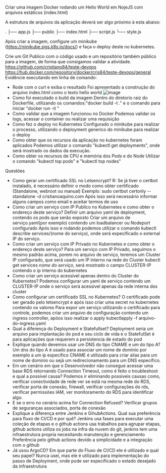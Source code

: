 Criar uma imagem Docker rodando um Hello World em NojeJS com arquivos estáticos (index.html)

A estrutura de arquivos da aplicação deverá ser algo próximo à esta abaixo:

.
├── app.js
├── public
   ├── index.html
   ├── script.js
    └── style.js

Após criar a imagem, configure um minikube (https://minikube.sigs.k8s.io/docs/) e faça o deploy deste no kubernetes.

Crie um Git Publico com o código usado e um repositório também público para a imagem, de forma que consigamos validar a atividade.
https://github.com/cristiano84/teste-devops
https://hub.docker.com/repository/docker/cris84/teste-devops/general
Evidêncie executando em linha de comando:

- Rode com o curl e exiba o resultado
Foi apresentado a construção do arquivo index.html como o texto hello world
![image](https://github.com/cristiano84/teste-devops/assets/43679779/da4b873c-47fc-45ff-8eb0-3ca163fd1255)
- Como foi executado o build da imagem
  Dentro do diretorio raiz do Dockerfile, utilizando os comandos:"docker build -t <nome da imagem> ." e o comando para iniciar "docker run -it <nome da imagem>"
- Como validar que a imagem funcionou no Docker
  Podemos validar os logs, acessar o container ou realizar uma requisição
- Como fez o deploy no Kubernetes
  Configurado o minikube para realizar o processo, utilizando o deployment generico do minikube para realizar o deploy
- Como obter que os recursos da aplicação no kubernetes foram aplicados
  Podemos utilizar o comando "kubectl get deployments", onde será mostrado os dados da execução.
- Como obter os recursos de CPU e memória dos Pods e do Node
 Utilizar o comando "kubectl top pods" e "kubectl top nodes"

Questões

- Como gerar um certificado SSL no Letsencrypt?
  R: Se já tiver o certbot instalado, é necessário definir o modo como obter certificado (Standalone, webroot ou manual)
     Exemplo: sudo certbot certonly --standalone -d cristianoaquino.com
     Após isso será necessário informar alguns campos como email e aceitar termos de uso
- Como criar um serviço com IP Publico no Kubernetes e como obter o endereço deste serviço?
  Definir um arquivo yaml de deployment, contendo os pods que serão exposto
  Criar um arquivo de serviço.yaml(por exemplo) contendo um loadbalancer ou Nodeport configurado
  Após isso e rodando podemos utilizar o comando kubectl describe services/(nome do serviço), onde será expecificado o external IP do serviço.
- Como criar um serviço com IP Privado no Kubernetes e como obter o endereço deste serviço?
  Para um serviço com IP Privado, seguimos o mesmo padrão acima, porem no arquivo de serviço, teremos um Cluster IP configurado, que será usado um IP interno na rede do Cluster
  kubectl get services *nome do serviço*, será mostrado o campo CLUSTER-IP contendo o ip interno do kubernetes
- Como criar um serviço acessível apenas dentro do Cluster do Kubernetes?
  Podemos configurar um yaml de serviço contendo um CLUSTER-IP onde o serviço será acessivel apenas da rede interna dos cluster
- Como configurar um certificado SSL no Kubernetes?
  O certificado pode ser gerado pelo letsencrypt e após isso criar uma secret no kubernetes contendo os valores
  Para expor um serviço utilizando o certificado para controle, podemos criar um arquivo de configuração contendo um ingress controller, apóos isso realizar o apply kubectlapply -f arquivo-do-ingress.yaml
- Qual a diferença do Deployment e Statefullset?
  Deployment seria um arquivo para implantação do pod e seu ciclo de vida e o StatefulSet é para aplicações que requerem a persistencia de estado do pod
- Explique quando devemos usar um DNS do tipo CNAME e um do tipo A?
  Um dns do tipo A é usado para associar um nome de domínio por exemplo a um ip especifico  CNAME é utilizado para criar alias para um nome de dominio ou sejá um redirecionamento para um DNS especifico.
- Em um cenário em que o Desenvolvedor não consegue acessar uma base RDS retornando Connection Timeout, como é feito o troubleshoot e qual a possível causa?
  Podemos ir eliminando possiveis causas como, verificar conectividade de rede ver se está na mesma rede do RDS, verificar porta de conexão, firewall, verificar configurações do rds, verificar permissões IAM, ver monitoramento do RDS para identificar algo.
- E se o erro no cenário acima for Connection Refused?
  Verificar grupos de seguranças associados, porta de conexão
- Explique a diferença entre Jenkins e GihubActions. Qual sua preferência para fluxo de CI/CD e por quê?
  Jenkins usa fases para executar uma coleção de etapas e o github actions usa trabalhos para agrupar etapas, github actions utiliza os jobs na infra da nuvem do git, jenkins tem uma infraestrutura propria necesitando manutenção e gerenciamento
  Preferência pelo github actions devido a simplicidade e a integração com o github
- Já usou ArgoCD? Em que parte do Fluxo de CI/CD ele é utilizado e qual seu papel?
  Nunca usei, mas ele é utilizado para implementação do passo de Deployment, onde pode ser especificado o estado desejado da infraestrutura
